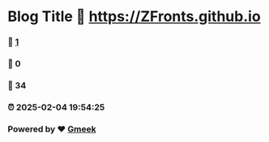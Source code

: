 # Blog Title :link: https://ZFronts.github.io 
### :page_facing_up: [1](https://ZFronts.github.io/tag.html) 
### :speech_balloon: 0 
### :hibiscus: 34 
### :alarm_clock: 2025-02-04 19:54:25 
### Powered by :heart: [Gmeek](https://github.com/Meekdai/Gmeek)
